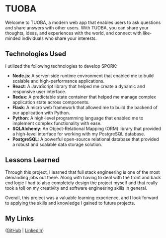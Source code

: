 # TUOBA

Welcome to TUOBA, a modern web app that enables users to ask questions and share answers with other users. With TUOBA, you can share your thoughts, ideas, and experiences with the world, and connect with like-minded individuals who share your interests.

## Technologies Used

I utilized the following technologies to develop SPORK:

- **Node.js**: A server-side runtime environment that enabled me to build scalable and high-performance applications.
- **React**: A JavaScript library that helped me create a dynamic and responsive user interface.
- **Redux**: A predictable state container that helped me manage complex application state across components.
- **Flask**: A micro web framework that allowed me to build the backend of our application with Python.
- **Python**: A high-level programming language that enabled me to implement complex functionality with ease.
- **SQLAlchemy**: An Object-Relational Mapping (ORM) library that provided a high-level interface for working with my PostgreSQL database.
- **PostgreSQL**: A powerful open-source relational database that provided a robust and scalable data storage solution.

## Lessons Learned

Through this project, I learned that full stack engineering is one of the most demanding jobs out there. Along with having to deal with the front and back end logic I had to also completely design the project myself and that really took a toll on my creativity and software engineering skills in general.


Overall, this project was a valuable learning experience, and I look forward to applying the skills and knowledge I gained to future projects.


## My Links

([GitHub](https://github.com/zipzopboppitybop) | [LinkedIn](https://www.linkedin.com/in/brian-washington-668129244/))
